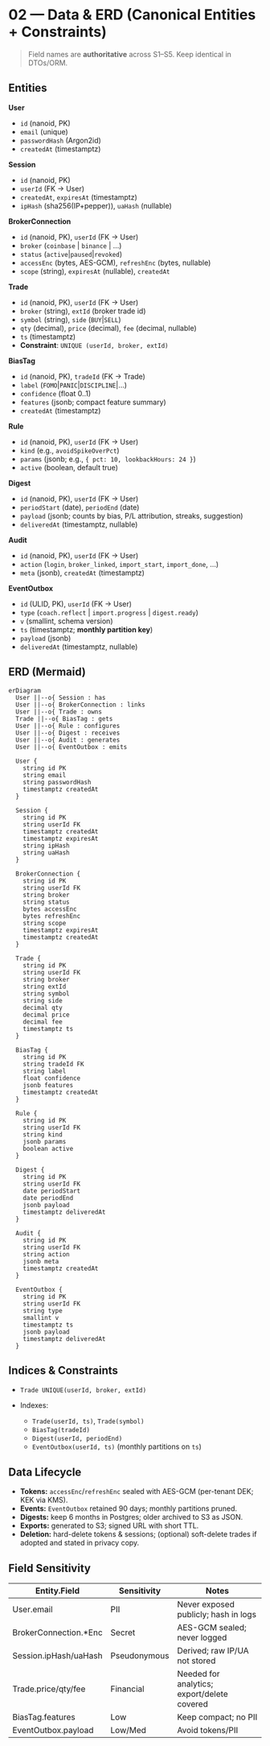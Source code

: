 # 02 — Data & ERD (Canonical Entities + Constraints)

> Field names are **authoritative** across S1–S5. Keep identical in DTOs/ORM.

## Entities

**User**

* `id` (nanoid, PK)
* `email` (unique)
* `passwordHash` (Argon2id)
* `createdAt` (timestamptz)

**Session**

* `id` (nanoid, PK)
* `userId` (FK → User)
* `createdAt`, `expiresAt` (timestamptz)
* `ipHash` (sha256(IP+pepper)), `uaHash` (nullable)

**BrokerConnection**

* `id` (nanoid, PK), `userId` (FK → User)
* `broker` (`coinbase` | `binance` | …)
* `status` (`active`|`paused`|`revoked`)
* `accessEnc` (bytes, AES-GCM), `refreshEnc` (bytes, nullable)
* `scope` (string), `expiresAt` (nullable), `createdAt`

**Trade**

* `id` (nanoid, PK), `userId` (FK → User)
* `broker` (string), `extId` (broker trade id)
* `symbol` (string), `side` (`BUY`|`SELL`)
* `qty` (decimal), `price` (decimal), `fee` (decimal, nullable)
* `ts` (timestamptz)
* **Constraint**: `UNIQUE (userId, broker, extId)`

**BiasTag**

* `id` (nanoid, PK), `tradeId` (FK → Trade)
* `label` (`FOMO`|`PANIC`|`DISCIPLINE`|…)
* `confidence` (float 0..1)
* `features` (jsonb; compact feature summary)
* `createdAt` (timestamptz)

**Rule**

* `id` (nanoid, PK), `userId` (FK → User)
* `kind` (e.g., `avoidSpikeOverPct`)
* `params` (jsonb; e.g., `{ pct: 10, lookbackHours: 24 }`)
* `active` (boolean, default true)

**Digest**

* `id` (nanoid, PK), `userId` (FK → User)
* `periodStart` (date), `periodEnd` (date)
* `payload` (jsonb; counts by bias, P/L attribution, streaks, suggestion)
* `deliveredAt` (timestamptz, nullable)

**Audit**

* `id` (nanoid, PK), `userId` (FK → User)
* `action` (`login`, `broker_linked`, `import_start`, `import_done`, …)
* `meta` (jsonb), `createdAt` (timestamptz)

**EventOutbox**

* `id` (ULID, PK), `userId` (FK → User)
* `type` (`coach.reflect` | `import.progress` | `digest.ready`)
* `v` (smallint, schema version)
* `ts` (timestamptz; **monthly partition key**)
* `payload` (jsonb)
* `deliveredAt` (timestamptz, nullable)

## ERD (Mermaid)

```mermaid
erDiagram
  User ||--o{ Session : has
  User ||--o{ BrokerConnection : links
  User ||--o{ Trade : owns
  Trade ||--o{ BiasTag : gets
  User ||--o{ Rule : configures
  User ||--o{ Digest : receives
  User ||--o{ Audit : generates
  User ||--o{ EventOutbox : emits

  User {
    string id PK
    string email
    string passwordHash
    timestamptz createdAt
  }

  Session {
    string id PK
    string userId FK
    timestamptz createdAt
    timestamptz expiresAt
    string ipHash
    string uaHash
  }

  BrokerConnection {
    string id PK
    string userId FK
    string broker
    string status
    bytes accessEnc
    bytes refreshEnc
    string scope
    timestamptz expiresAt
    timestamptz createdAt
  }

  Trade {
    string id PK
    string userId FK
    string broker
    string extId
    string symbol
    string side
    decimal qty
    decimal price
    decimal fee
    timestamptz ts
  }

  BiasTag {
    string id PK
    string tradeId FK
    string label
    float confidence
    jsonb features
    timestamptz createdAt
  }

  Rule {
    string id PK
    string userId FK
    string kind
    jsonb params
    boolean active
  }

  Digest {
    string id PK
    string userId FK
    date periodStart
    date periodEnd
    jsonb payload
    timestamptz deliveredAt
  }

  Audit {
    string id PK
    string userId FK
    string action
    jsonb meta
    timestamptz createdAt
  }

  EventOutbox {
    string id PK
    string userId FK
    string type
    smallint v
    timestamptz ts
    jsonb payload
    timestamptz deliveredAt
  }
```

## Indices & Constraints

* `Trade UNIQUE(userId, broker, extId)`
* Indexes:

  * `Trade(userId, ts)`, `Trade(symbol)`
  * `BiasTag(tradeId)`
  * `Digest(userId, periodEnd)`
  * `EventOutbox(userId, ts)` (monthly partitions on `ts`)

## Data Lifecycle

* **Tokens:** `accessEnc`/`refreshEnc` sealed with AES-GCM (per-tenant DEK; KEK via KMS).
* **Events:** `EventOutbox` retained 90 days; monthly partitions pruned.
* **Digests:** keep 6 months in Postgres; older archived to S3 as JSON.
* **Exports:** generated to S3; signed URL with short TTL.
* **Deletion:** hard-delete tokens & sessions; (optional) soft-delete trades if adopted and stated in privacy copy.

## Field Sensitivity

| Entity.Field           | Sensitivity  | Notes                                       |
| ---------------------- | ------------ | ------------------------------------------- |
| User.email             | PII          | Never exposed publicly; hash in logs        |
| BrokerConnection.\*Enc | Secret       | AES-GCM sealed; never logged                |
| Session.ipHash/uaHash  | Pseudonymous | Derived; raw IP/UA not stored               |
| Trade.price/qty/fee    | Financial    | Needed for analytics; export/delete covered |
| BiasTag.features       | Low          | Keep compact; no PII                        |
| EventOutbox.payload    | Low/Med      | Avoid tokens/PII                            |
